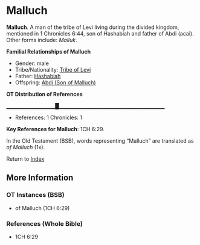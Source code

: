 # Malluch
**Malluch**. 
A man of the tribe of Levi living during the divided kingdom, mentioned in 1 Chronicles 6:44, son of Hashabiah and father of Abdi (acai). 
Other forms include: 
*Malluk*. 




**Familial Relationships of Malluch**


* Gender: male
* Tribe/Nationality: [Tribe of Levi](../../../groups/md/acai/Levi.md)
* Father: [Hashabiah](Hashabiah.md)
* Offspring: [Abdi (Son of Malluch)](Abdi.md)


**OT Distribution of References**

▁▁▁▁▁▁▁▁▁▁▁▁█▁▁▁▁▁▁▁▁▁▁▁▁▁▁▁▁▁▁▁▁▁▁▁▁▁▁
* References: 1 Chronicles: 1



**Key References for Malluch**: 
1CH 6:29. 


In the Old Testament (BSB), words representing “Malluch” are translated as 
*of Malluch* (1x). 




Return to [Index](00-Index.md)

## More Information

### OT Instances (BSB)

* of Malluch (1CH 6:29)



### References (Whole Bible)

* 1CH 6:29



